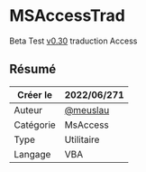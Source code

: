 # MSAccessTrad

Beta Test [v0.30](https://github.com/meuslaur/MSAccess-Trad/tree/beta) traduction Access

## Résumé

|   Créer le|   2022/06/271|
| - | - |
|   Auteur| [@meuslau](https://github.com/meuslaur)|
|   Catégorie|   MsAccess|
|   Type|   Utilitaire|
|   Langage|   VBA|
